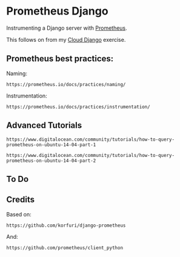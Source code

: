 # Prometheus Django

Instrumenting a Django server with [Prometheus](https://prometheus.io/).

This follows on from my [Cloud Django](https://github.com/mramshaw/Cloud_Django) exercise.

## Prometheus best practices:

Naming:

    https://prometheus.io/docs/practices/naming/

Instrumentation:

    https://prometheus.io/docs/practices/instrumentation/

## Advanced Tutorials

    https://www.digitalocean.com/community/tutorials/how-to-query-prometheus-on-ubuntu-14-04-part-1

    https://www.digitalocean.com/community/tutorials/how-to-query-prometheus-on-ubuntu-14-04-part-2

## To Do

## Credits

Based on:

    https://github.com/korfuri/django-prometheus

And:

    https://github.com/prometheus/client_python
